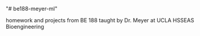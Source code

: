 "# be188-meyer-ml" 

homework and projects from BE 188 taught by Dr. Meyer at UCLA HSSEAS Bioengineering
